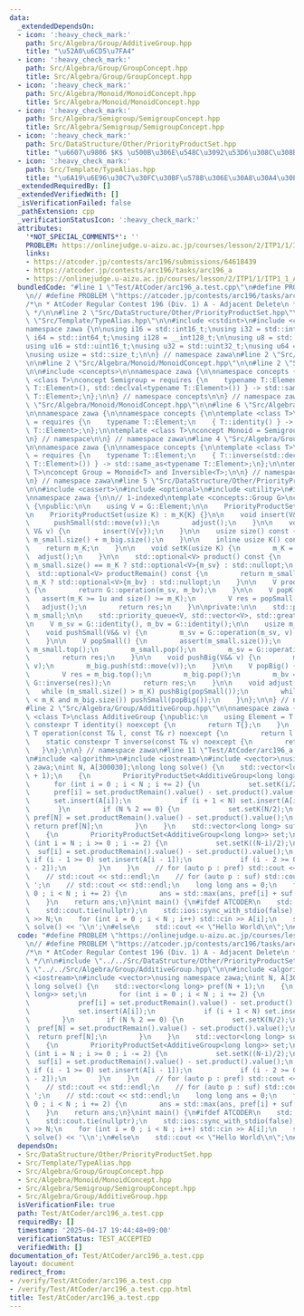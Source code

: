 ```yaml
---
data:
  _extendedDependsOn:
  - icon: ':heavy_check_mark:'
    path: Src/Algebra/Group/AdditiveGroup.hpp
    title: "\u52A0\u6CD5\u7FA4"
  - icon: ':heavy_check_mark:'
    path: Src/Algebra/Group/GroupConcept.hpp
    title: Src/Algebra/Group/GroupConcept.hpp
  - icon: ':heavy_check_mark:'
    path: Src/Algebra/Monoid/MonoidConcept.hpp
    title: Src/Algebra/Monoid/MonoidConcept.hpp
  - icon: ':heavy_check_mark:'
    path: Src/Algebra/Semigroup/SemigroupConcept.hpp
    title: Src/Algebra/Semigroup/SemigroupConcept.hpp
  - icon: ':heavy_check_mark:'
    path: Src/DataStructure/Other/PriorityProductSet.hpp
    title: "\u6607\u9806 $K$ \u500B\u306E\u548C\u3092\u53D6\u308C\u308Bpriority_queue"
  - icon: ':heavy_check_mark:'
    path: Src/Template/TypeAlias.hpp
    title: "\u6A19\u6E96\u30C7\u30FC\u30BF\u578B\u306E\u30A8\u30A4\u30EA\u30A2\u30B9"
  _extendedRequiredBy: []
  _extendedVerifiedWith: []
  _isVerificationFailed: false
  _pathExtension: cpp
  _verificationStatusIcon: ':heavy_check_mark:'
  attributes:
    '*NOT_SPECIAL_COMMENTS*': ''
    PROBLEM: https://onlinejudge.u-aizu.ac.jp/courses/lesson/2/ITP1/1/ITP1_1_A
    links:
    - https://atcoder.jp/contests/arc196/submissions/64618439
    - https://atcoder.jp/contests/arc196/tasks/arc196_a
    - https://onlinejudge.u-aizu.ac.jp/courses/lesson/2/ITP1/1/ITP1_1_A
  bundledCode: "#line 1 \"Test/AtCoder/arc196_a.test.cpp\"\n#define PROBLEM \"https://onlinejudge.u-aizu.ac.jp/courses/lesson/2/ITP1/1/ITP1_1_A\"\
    \n// #define PROBLEM \"https://atcoder.jp/contests/arc196/tasks/arc196_a\"\n\n\
    /*\n * AtCoder Regular Contest 196 (Div. 1) A - Adjacent Delete\n * https://atcoder.jp/contests/arc196/submissions/64618439\n\
    \ */\n\n#line 2 \"Src/DataStructure/Other/PriorityProductSet.hpp\"\n\n#line 2\
    \ \"Src/Template/TypeAlias.hpp\"\n\n#include <cstdint>\n#include <cstddef>\n\n\
    namespace zawa {\n\nusing i16 = std::int16_t;\nusing i32 = std::int32_t;\nusing\
    \ i64 = std::int64_t;\nusing i128 = __int128_t;\n\nusing u8 = std::uint8_t;\n\
    using u16 = std::uint16_t;\nusing u32 = std::uint32_t;\nusing u64 = std::uint64_t;\n\
    \nusing usize = std::size_t;\n\n} // namespace zawa\n#line 2 \"Src/Algebra/Group/GroupConcept.hpp\"\
    \n\n#line 2 \"Src/Algebra/Monoid/MonoidConcept.hpp\"\n\n#line 2 \"Src/Algebra/Semigroup/SemigroupConcept.hpp\"\
    \n\n#include <concepts>\n\nnamespace zawa {\n\nnamespace concepts {\n\ntemplate\
    \ <class T>\nconcept Semigroup = requires {\n    typename T::Element;\n    { T::operation(std::declval<typename\
    \ T::Element>(), std::declval<typename T::Element>()) } -> std::same_as<typename\
    \ T::Element>;\n};\n\n} // namespace concepts\n\n} // namespace zawa\n#line 4\
    \ \"Src/Algebra/Monoid/MonoidConcept.hpp\"\n\n#line 6 \"Src/Algebra/Monoid/MonoidConcept.hpp\"\
    \n\nnamespace zawa {\n\nnamespace concepts {\n\ntemplate <class T>\nconcept Identitiable\
    \ = requires {\n    typename T::Element;\n    { T::identity() } -> std::same_as<typename\
    \ T::Element>;\n};\n\ntemplate <class T>\nconcept Monoid = Semigroup<T> and Identitiable<T>;\n\
    \n} // namespace\n\n} // namespace zawa\n#line 4 \"Src/Algebra/Group/GroupConcept.hpp\"\
    \n\nnamespace zawa {\n\nnamespace concepts {\n\ntemplate <class T>\nconcept Inversible\
    \ = requires {\n    typename T::Element;\n    { T::inverse(std::declval<typename\
    \ T::Element>()) } -> std::same_as<typename T::Element>;\n};\n\ntemplate <class\
    \ T>\nconcept Group = Monoid<T> and Inversible<T>;\n\n} // namespace Concept\n\
    \n} // namespace zawa\n#line 5 \"Src/DataStructure/Other/PriorityProductSet.hpp\"\
    \n\n#include <cassert>\n#include <optional>\n#include <utility>\n#include <queue>\n\
    \nnamespace zawa {\n\n// 1-indexed\ntemplate <concepts::Group G>\nclass PriorityProductSet\
    \ {\npublic:\n\n    using V = G::Element;\n\n    PriorityProductSet() = default;\n\
    \n    PriorityProductSet(usize K) : m_K{K} {}\n\n    void insert(V&& v) {\n  \
    \      pushSmall(std::move(v));\n        adjust();\n    }\n\n    void insert(const\
    \ V& v) {\n        insert(V{v});\n    }\n\n    usize size() const {\n        return\
    \ m_small.size() + m_big.size();\n    }\n\n    inline usize K() const {\n    \
    \    return m_K;\n    }\n\n    void setK(usize K) {\n        m_K = K;\n      \
    \  adjust();\n    }\n\n    std::optional<V> product() const {\n        return\
    \ m_small.size() == m_K ? std::optional<V>{m_sv} : std::nullopt;\n    }\n\n  \
    \  std::optional<V> productRemain() const {\n        return m_small.size() ==\
    \ m_K ? std::optional<V>{m_bv} : std::nullopt;\n    }\n\n    V productAll() const\
    \ {\n        return G::operation(m_sv, m_bv);\n    }\n\n    V popK() {\n     \
    \   assert(m_K >= 1u and size() >= m_K);\n        V res = popSmall(); \n     \
    \   adjust();\n        return res;\n    }\n\nprivate:\n\n    std::priority_queue<V>\
    \ m_small;\n\n    std::priority_queue<V, std::vector<V>, std::greater<V>> m_big;\n\
    \n    V m_sv = G::identity(), m_bv = G::identity();\n\n    usize m_K = 0;\n\n\
    \    void pushSmall(V&& v) {\n        m_sv = G::operation(m_sv, v);\n        m_small.push(std::move(v));\n\
    \    }\n\n    V popSmall() {\n        assert(m_small.size());\n        V res =\
    \ m_small.top();\n        m_small.pop();\n        m_sv = G::operation(m_sv, G::inverse(res));\n\
    \        return res;\n    }\n\n    void pushBig(V&& v) {\n        m_bv = G::operation(m_bv,\
    \ v);\n        m_big.push(std::move(v));\n    }\n\n    V popBig() {\n        assert(m_big.size());\n\
    \        V res = m_big.top();\n        m_big.pop();\n        m_bv = G::operation(m_bv,\
    \ G::inverse(res));\n        return res;\n    }\n\n    void adjust() {\n     \
    \   while (m_small.size() > m_K) pushBig(popSmall());\n        while (m_small.size()\
    \ < m_K and m_big.size()) pushSmall(popBig());\n    }\n};\n\n} // namespace zawa\n\
    #line 2 \"Src/Algebra/Group/AdditiveGroup.hpp\"\n\nnamespace zawa {\n\ntemplate\
    \ <class T>\nclass AdditiveGroup {\npublic:\n    using Element = T;\n    static\
    \ constexpr T identity() noexcept {\n        return T{};\n    }\n    static constexpr\
    \ T operation(const T& l, const T& r) noexcept {\n        return l + r;\n    }\n\
    \    static constexpr T inverse(const T& v) noexcept {\n        return -v;\n \
    \   }\n};\n\n} // namespace zawa\n#line 11 \"Test/AtCoder/arc196_a.test.cpp\"\n\
    \n#include <algorithm>\n#include <iostream>\n#include <vector>\nusing namespace\
    \ zawa;\nint N, A[300030];\nlong long solve() {\n    std::vector<long long> pref(N\
    \ + 1);\n    {\n        PriorityProductSet<AdditiveGroup<long long>> set;\n  \
    \      for (int i = 0 ; i < N ; i += 2) {\n            set.setK(i/2);\n      \
    \      pref[i] = set.productRemain().value() - set.product().value();\n      \
    \      set.insert(A[i]);\n            if (i + 1 < N) set.insert(A[i + 1]);\n \
    \       }\n        if (N % 2 == 0) {\n            set.setK(N/2);\n           \
    \ pref[N] = set.productRemain().value() - set.product().value();\n           \
    \ return pref[N];\n        }\n    }\n    std::vector<long long> suf(N + 1);\n\
    \    {\n        PriorityProductSet<AdditiveGroup<long long>> set;\n        for\
    \ (int i = N ; i >= 0 ; i -= 2) {\n            set.setK((N-i)/2);\n          \
    \  suf[i] = set.productRemain().value() - set.product().value();\n           \
    \ if (i - 1 >= 0) set.insert(A[i - 1]);\n            if (i - 2 >= 0) set.insert(A[i\
    \ - 2]);\n        }\n    }\n    // for (auto p : pref) std::cout << p << ' ';\n\
    \    // std::cout << std::endl;\n    // for (auto p : suf) std::cout << p << '\
    \ ';\n    // std::cout << std::endl;\n    long long ans = 0;\n    for (int i =\
    \ 0 ; i < N ; i += 2) {\n        ans = std::max(ans, pref[i] + suf[i + 1]);\n\
    \    }\n    return ans;\n}\nint main() {\n#ifdef ATCODER\n    std::cin.tie(nullptr);\n\
    \    std::cout.tie(nullptr);\n    std::ios::sync_with_stdio(false);\n    std::cin\
    \ >> N;\n    for (int i = 0 ; i < N ; i++) std::cin >> A[i];\n    std::cout <<\
    \ solve() << '\\n';\n#else\n    std::cout << \"Hello World\\n\";\n#endif\n}\n"
  code: "#define PROBLEM \"https://onlinejudge.u-aizu.ac.jp/courses/lesson/2/ITP1/1/ITP1_1_A\"\
    \n// #define PROBLEM \"https://atcoder.jp/contests/arc196/tasks/arc196_a\"\n\n\
    /*\n * AtCoder Regular Contest 196 (Div. 1) A - Adjacent Delete\n * https://atcoder.jp/contests/arc196/submissions/64618439\n\
    \ */\n\n#include \"../../Src/DataStructure/Other/PriorityProductSet.hpp\"\n#include\
    \ \"../../Src/Algebra/Group/AdditiveGroup.hpp\"\n\n#include <algorithm>\n#include\
    \ <iostream>\n#include <vector>\nusing namespace zawa;\nint N, A[300030];\nlong\
    \ long solve() {\n    std::vector<long long> pref(N + 1);\n    {\n        PriorityProductSet<AdditiveGroup<long\
    \ long>> set;\n        for (int i = 0 ; i < N ; i += 2) {\n            set.setK(i/2);\n\
    \            pref[i] = set.productRemain().value() - set.product().value();\n\
    \            set.insert(A[i]);\n            if (i + 1 < N) set.insert(A[i + 1]);\n\
    \        }\n        if (N % 2 == 0) {\n            set.setK(N/2);\n          \
    \  pref[N] = set.productRemain().value() - set.product().value();\n          \
    \  return pref[N];\n        }\n    }\n    std::vector<long long> suf(N + 1);\n\
    \    {\n        PriorityProductSet<AdditiveGroup<long long>> set;\n        for\
    \ (int i = N ; i >= 0 ; i -= 2) {\n            set.setK((N-i)/2);\n          \
    \  suf[i] = set.productRemain().value() - set.product().value();\n           \
    \ if (i - 1 >= 0) set.insert(A[i - 1]);\n            if (i - 2 >= 0) set.insert(A[i\
    \ - 2]);\n        }\n    }\n    // for (auto p : pref) std::cout << p << ' ';\n\
    \    // std::cout << std::endl;\n    // for (auto p : suf) std::cout << p << '\
    \ ';\n    // std::cout << std::endl;\n    long long ans = 0;\n    for (int i =\
    \ 0 ; i < N ; i += 2) {\n        ans = std::max(ans, pref[i] + suf[i + 1]);\n\
    \    }\n    return ans;\n}\nint main() {\n#ifdef ATCODER\n    std::cin.tie(nullptr);\n\
    \    std::cout.tie(nullptr);\n    std::ios::sync_with_stdio(false);\n    std::cin\
    \ >> N;\n    for (int i = 0 ; i < N ; i++) std::cin >> A[i];\n    std::cout <<\
    \ solve() << '\\n';\n#else\n    std::cout << \"Hello World\\n\";\n#endif\n}\n"
  dependsOn:
  - Src/DataStructure/Other/PriorityProductSet.hpp
  - Src/Template/TypeAlias.hpp
  - Src/Algebra/Group/GroupConcept.hpp
  - Src/Algebra/Monoid/MonoidConcept.hpp
  - Src/Algebra/Semigroup/SemigroupConcept.hpp
  - Src/Algebra/Group/AdditiveGroup.hpp
  isVerificationFile: true
  path: Test/AtCoder/arc196_a.test.cpp
  requiredBy: []
  timestamp: '2025-04-17 19:44:48+09:00'
  verificationStatus: TEST_ACCEPTED
  verifiedWith: []
documentation_of: Test/AtCoder/arc196_a.test.cpp
layout: document
redirect_from:
- /verify/Test/AtCoder/arc196_a.test.cpp
- /verify/Test/AtCoder/arc196_a.test.cpp.html
title: Test/AtCoder/arc196_a.test.cpp
---
```

